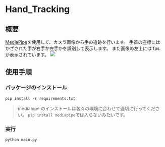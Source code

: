 # Hand_Tracking

## 概要

[MediaPipe](https://google.github.io/mediapipe/solutions/hands.html)を使用して、カメラ画像から手の追跡を行います。
手首の座標にはかざされた手が右手か左手かを識別して表示します。
また画像の左上には fps が表示されています。
![](img/README_image.png)

## 使用手順

### パッケージのインストール

`pip install -r requirements.txt`

> mediapipe のインストールは各々の環境に合わせて適切に行ってください。
> `pip install mediapipe`では入らないみたいです。

### 実行

`python main.py`

